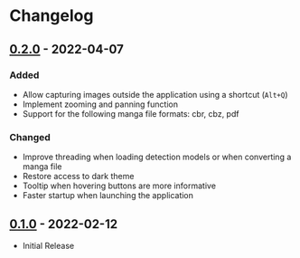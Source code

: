 # Changelog

## [0.2.0](https://github.com/bluaxees/Poricom) - 2022-04-07

### Added
- Allow capturing images outside the application using a shortcut (`Alt+Q`)
- Implement zooming and panning function
- Support for the following manga file formats: cbr, cbz, pdf

### Changed
- Improve threading when loading detection models or when converting a manga file
- Restore access to dark theme
- Tooltip when hovering buttons are more informative
- Faster startup when launching the application

## [0.1.0](https://github.com/bluaxees/Poricom/releases/tag/v0.1.0) - 2022-02-12

- Initial Release
